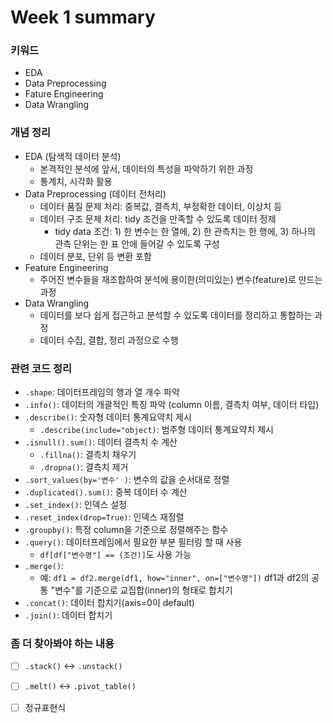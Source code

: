 
# Week 1 summary 

### 키워드 
- EDA
- Data Preprocessing 
- Fature Engineering 
- Data Wrangling 


### 개념 정리 
- EDA (탐색적 데이터 분석)
  - 본격적인 분석에 앞서, 데이터의 특성을 파악하기 위한 과정
  - 통계치, 시각화 활용 
- Data Preprocessing (데이터 전처리)
  - 데이터 품질 문제 처리: 중복값, 결측치, 부정확한 데이터, 이상치 등 
  - 데이터 구조 문제 처리: tidy 조건을 만족할 수 있도록 데이터 정제
    * tidy data 조건: 1) 한 변수는 한 열에, 2) 한 관측치는 한 행에, 3) 하나의 관측 단위는 한 표 안에 들어갈 수 있도록 구성   
  - 데이터 분포, 단위 등 변환 포함 
- Feature Engineering 
   - 주어진 변수들을 재조합하여 분석에 용이한(의미있는) 변수(feature)로 만드는 과정  
- Data Wrangling 
  - 데이터를 보다 쉽게 접근하고 분석할 수 있도록 데이터를 정리하고 통합하는 과정 
  - 데이터 수집, 결합, 정리 과정으로 수행 


### 관련 코드 정리 
- `.shape`: 데이터프레임의 행과 열 개수 파악
- `.info()`: 데이터의 개괄적인 특징 파악 (column 이름, 결측치 여부, 데이터 타입)
- `.describe()`: 숫자형 데이터 통계요약치 제시 
  - `.describe(include="object)`: 범주형 데이터 통계요약치 제시
- `.isnull().sum()`: 데이터 결측치 수 계산 
  - `.fillna()`: 결측치 채우기 
  - `.dropna()`: 결측치 제거 
- `.sort_values(by='변수' )`: 변수의 값을 순서대로 정렬 
- `.duplicated().sum()`: 중복 데이터 수 계산 
- `.set_index()`: 인덱스 설정
- `.reset_index(drop=True)`: 인덱스 재정렬 
- `.groupby()`: 특정 column을 기준으로 정렬해주는 함수
- `.query()`: 데이터프레임에서 필요한 부분 필터링 할 때 사용
  - `df[df["변수명"] == (조건)]`도 사용 가능  
- `.merge()`: 
  - 예: `df1 = df2.merge(df1, how="inner", on=["변수명"])` df1과 df2의 공통 "변수"를 기준으로 교집합(inner)의 형태로 합치기 
- `.concat()`: 데이터 합치기(axis=0이 default)
- `.join()`: 데이터 합치기 


### 좀 더 찾아봐야 하는 내용
- [ ] `.stack()` <-> `.unstack()`
- [ ] `.melt()` <-> `.pivot_table()`
- [ ] 정규표현식 

